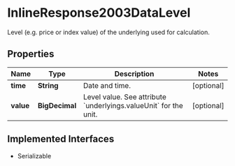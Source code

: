 

# InlineResponse2003DataLevel

Level (e.g. price or index value) of the underlying used for calculation.

## Properties

Name | Type | Description | Notes
------------ | ------------- | ------------- | -------------
**time** | **String** | Date and time. |  [optional]
**value** | **BigDecimal** | Level value. See attribute &#x60;underlyings.valueUnit&#x60; for the unit. |  [optional]


## Implemented Interfaces

* Serializable



